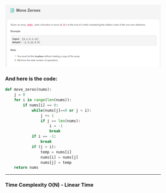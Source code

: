 ![](/images/Leetcode_Day4.png)
---
### And here is the code:

```python
def move_zeros(nums):
    j = 0
    for i in range(len(nums)):
        if nums[i] == 0:
            while(nums[j]==0 or j < i):
                j += 1
                if j == len(nums):  
                    i = -1
                    break
            if i == -1:
                break
            if (j > i):
                temp = nums[i]
                nums[i] = nums[j]
                nums[j] = temp
    return nums

```
---
### Time Complexity O(N) - Linear Time
